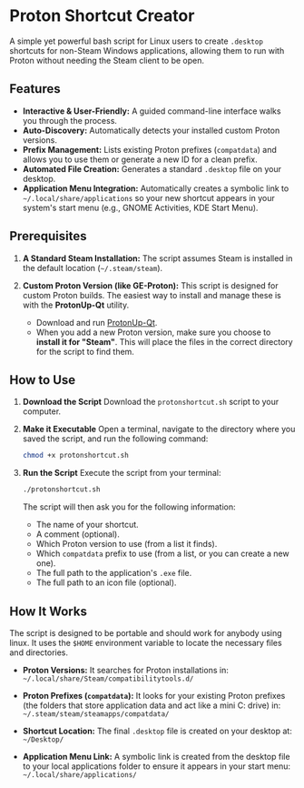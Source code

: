 # Proton Shortcut Creator

A simple yet powerful bash script for Linux users to create `.desktop` shortcuts for non-Steam Windows applications, allowing them to run with Proton without needing the Steam client to be open.

## Features

-   **Interactive & User-Friendly:** A guided command-line interface walks you through the process.
-   **Auto-Discovery:** Automatically detects your installed custom Proton versions.
-   **Prefix Management:** Lists existing Proton prefixes (`compatdata`) and allows you to use them or generate a new ID for a clean prefix.
-   **Automated File Creation:** Generates a standard `.desktop` file on your desktop.
-   **Application Menu Integration:** Automatically creates a symbolic link to `~/.local/share/applications` so your new shortcut appears in your system's start menu (e.g., GNOME Activities, KDE Start Menu).

## Prerequisites

1.  **A Standard Steam Installation:** The script assumes Steam is installed in the default location (`~/.steam/steam`).
2.  **Custom Proton Version (like GE-Proton):** This script is designed for custom Proton builds. The easiest way to install and manage these is with the **ProtonUp-Qt** utility.

    -   Download and run [ProtonUp-Qt](https://github.com/DavidoTek/ProtonUp-Qt).
    -   When you add a new Proton version, make sure you choose to **install it for "Steam"**. This will place the files in the correct directory for the script to find them.

## How to Use

1.  **Download the Script**
    Download the `protonshortcut.sh` script to your computer.

2.  **Make it Executable**
    Open a terminal, navigate to the directory where you saved the script, and run the following command:
    ```bash
    chmod +x protonshortcut.sh
    ```

3.  **Run the Script**
    Execute the script from your terminal:
    ```bash
    ./protonshortcut.sh
    ```
    The script will then ask you for the following information:
    -   The name of your shortcut.
    -   A comment (optional).
    -   Which Proton version to use (from a list it finds).
    -   Which `compatdata` prefix to use (from a list, or you can create a new one).
    -   The full path to the application's `.exe` file.
    -   The full path to an icon file (optional).

## How It Works

The script is designed to be portable and should work for anybody using linux. It uses the `$HOME` environment variable to locate the necessary files and directories.

-   **Proton Versions:** It searches for Proton installations in:
    `~/.local/share/Steam/compatibilitytools.d/`

-   **Proton Prefixes (`compatdata`):** It looks for your existing Proton prefixes (the folders that store application data and act like a mini C: drive) in:
    `~/.steam/steam/steamapps/compatdata/`

-   **Shortcut Location:** The final `.desktop` file is created on your desktop at:
    `~/Desktop/`

-   **Application Menu Link:** A symbolic link is created from the desktop file to your local applications folder to ensure it appears in your start menu:
    `~/.local/share/applications/`
